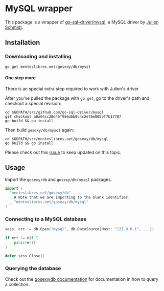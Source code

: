# MySQL wrapper

This package is a wrapper of
[go-sql-driver/mysql](https://github.com/go-sql-driver/mysql),
a MySQL driver by [Julien Schmidt](http://www.julienschmidt.com/).

## Installation

### Downloading and installing

```sh
go get menteslibres.net/gosexy/db/mysql
```

#### One step more

There is an special extra step required to work with Julien's driver.

After you've pulled the package with `go get`, go to the driver's path and
checkout a special revision:

```
cd $GOPATH/src/github.com/go-sql-driver/mysql
git checkout a8a04cc28d45f986dbb9c4c2e76e805bf7b17787
go build && go install
```

Then build `gosexy/db/mysql` again:

```
cd $GOPATH/src/menteslibres.net/gosexy/db/mysql
go build && go install
```

Please check out this
[issue](https://github.com/go-sql-driver/mysql/issues/48) to keep updated on
this topic.

## Usage

Import the `gosexy/db` and `gosexy/db/mysql` packages.

```go
import (
  "menteslibres.net/gosexy/db"
	# Note that we are importing to the blank identifier.
  _ "menteslibres.net/gosexy/db/mysql"
)
```

### Connecting to a MySQL database

```go
sess, err := db.Open("mysql", db.DataSource{Host: "127.0.0.1", ...})

if err != nil {
	panic(err)
}

defer sess.Close()
```

### Querying the database

Check out the [gosexy/db documentation](/gosexy/db) for documentation in how to query
a collection.

